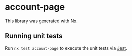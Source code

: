 # account-page

This library was generated with [Nx](https://nx.dev).

## Running unit tests

Run `nx test account-page` to execute the unit tests via [Jest](https://jestjs.io).
